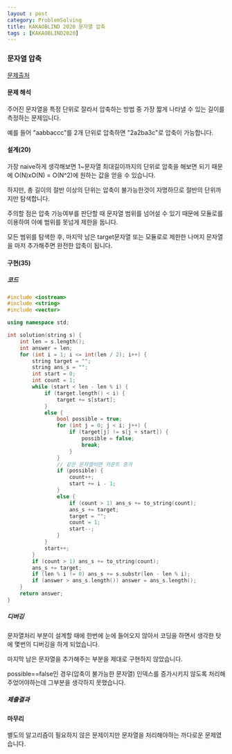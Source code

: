 ```yaml
---
layout : post
category: ProblemSolving
title: KAKAOBLIND 2020 문자열 압축
tags : [KAKAOBLIND2020]
---
```

### 문자열 압축

[문제출처](https://programmers.co.kr/learn/courses/30/lessons/60057)

#### 문제 해석
  
주어진 문자열을 특정 단위로 잘라서 압축하는 방법 중 가장 짧게 나타낼 수 있는 길이를 측정하는 문제입니다.

예를 들어 "aabbaccc"를 2개 단위로 압축하면 "2a2ba3c"로 압축이 가능합니다.

#### 설계(20)

가장 naive하게 생각해보면 1~문자열 최대길이까지의 단위로 압축을 해보면 되기 때문에 O(N)xO(N) = O(N^2)에 원하는 값을 얻을 수 있습니다.

하지만, 총 길이의 절반 이상의 단위는 압축이 불가능한것이 자명하므로 절반의 단위까지만 탐색합니다.

주의할 점은 압축 가능여부를 판단할 때 문자열 범위를 넘어설 수 있기 때문에 모듈로를 이용하여 아예 범위를 못넘게 제한을 둡니다.

모든 범위를 탐색한 후, 마지막 남은 target문자열 또는 모듈로로 제한한 나머지 문자열을 마저 추가해주면 완전한 압축이 됩니다.

#### 구현(35)

##### 코드

```cpp
#include <iostream>
#include <string>
#include <vector>

using namespace std;

int solution(string s) {
    int len = s.length();
    int answer = len;
    for (int i = 1; i <= int(len / 2); i++) {
        string target = "";
        string ans_s = "";
        int start = 0;
        int count = 1;
        while (start < len - len % i) {
            if (target.length() < i) {
                target += s[start];
            }
            else {
                bool possible = true;
                for (int j = 0; j < i; j++) {
                    if (target[j] != s[j + start]) {
                        possible = false;
                        break;
                    }
                }
                // 같은 문자열이면 카운트 증가
                if (possible) {
                    count++;
                    start += i - 1;
                }
                else {
                    if (count > 1) ans_s += to_string(count);
                    ans_s += target;
                    target = "";
                    count = 1;
                    start--;
                }
            }
            start++;
        }
        if (count > 1) ans_s += to_string(count);
        ans_s += target;
        if (len % i != 0) ans_s += s.substr(len - len % i);
        if (answer > ans_s.length()) answer = ans_s.length();
    }
    return answer;
}
```

##### 디버깅

문자열처리 부분이 설계할 때에 한번에 눈에 들어오지 않아서 코딩을 하면서 생각한 탓에 몇번의 디버깅을 하게 되었습니다.

마지막 남은 문자열을 추가해주는 부분을 제대로 구현하지 않았습니다.

possible==false인 경우(압축이 불가능한 문자열) 인덱스를 증가시키지 않도록 처리해주었어야하는데 그부분을 생각하지 못했습니다.

##### 제출결과

#### 마무리

별도의 알고리즘이 필요하지 않은 문제이지만 문자열을 처리해야하는 까다로운 문제였습니다.
